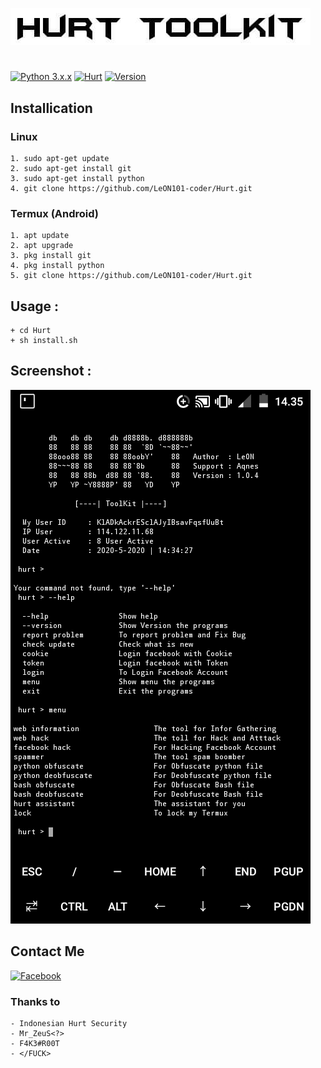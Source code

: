 ![alt_text](https://github.com/LeON101-coder/Hurt/blob/master/image/90499c31594de32fee66aeca6219ddb5.0.jpg?raw=true)
#
[![Python 3.x.x](https://img.shields.io/badge/python-3.x.x-yellow.svg)](https://www.python.org/) [![Hurt](https://img.shields.io/badge/Hurt-ToolKit-red.svg)](https://github.com/LeON101-coder) [![Version](https://img.shields.io/badge/Version-1.0.4-yellow.svg)](https://m.facebook.com/leon101.coder)


## Installication
### Linux
``` Linux
1. sudo apt-get update
2. sudo apt-get install git
3. sudo apt-get install python
4. git clone https://github.com/LeON101-coder/Hurt.git
```

### Termux (Android)
```
1. apt update
2. apt upgrade
3. pkg install git
4. pkg install python
5. git clone https://github.com/LeON101-coder/Hurt.git
```

## Usage :
``` Usage
+ cd Hurt
+ sh install.sh
```

## Screenshot :
![alt_text](https://github.com/LeON101-coder/Hurt/blob/master/image/Screenshot_20200531_143523.png?raw=true)

## Contact Me
[![Facebook](https://img.shields.io/badge/Facebook-blue.svg)](https://m.facebook.com/leon101.coder)



### Thanks to
``` Thanks to
- Indonesian Hurt Security
- Mr_ZeuS<?>
- F4K3#R00T
- </FUCK>
```
